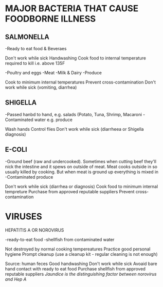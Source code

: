 <h1>MAJOR BACTERIA THAT CAUSE FOODBORNE ILLNESS</h1>

<H2>SALMONELLA</H2>
-Ready to eat food & Beveraes

Don't work while sick
Handwashing
Cook food to internal temperature required to kill i.e. above 135F

-Poultry and eggs
-Meat
-Milk & Dairy
-Produce

Cook to minimum internal temperatures
Prevent cross-contamination
Don't work while sick (vomiting, diarrhea)

<h2> SHIGELLA</h2>
-Passed hanbd to hand, e.g. salads (Potato, Tuna, Shrimp, Macaroni 
-Contaminated water e.g. produce

Wash hands
Control flies
Don't work while sick (diarrheea or Shigella diagnosis)

<h2>E-COLI</h2>
-Ground beef (raw and undercooked). Sometimes when cutting beef they'll nick the intestine and it spews on outside of meat. Meat cooks outside in so usually killed by cooking. But when meat is ground up everything is mixed in
-Contaminated produce

Don't work while sick (diarrhea or diagnosis)
Cook food to minimum internal tempreture
Purchase from approved reputable suppliers
Prevent cross-contamination

<h1>VIRUSES</h1>
HEPATITIS A OR NOROVIRUS

-ready-to-eat food
-shellfish from contaminated water

Not destroyed by normal cooking tempereatures
Practice good personal hygiene
Prompt cleanup (use a cleanup kit - regular cleaning is not enough)

Source: human feces
Good handwashing
Don't work while sick
Avoaid bare hand contact with ready to eat food
Purchase shellfish from approved reputable suppliers
*Jaundice is the distinguishing factor between norovirus and Hep A*
